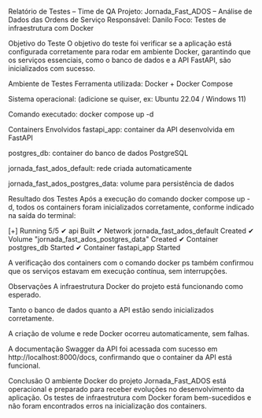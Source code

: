 Relatório de Testes – Time de QA
Projeto: Jornada_Fast_ADOS – Análise de Dados das Ordens de Serviço
Responsável: Danilo
Foco: Testes de infraestrutura com Docker

Objetivo do Teste
O objetivo do teste foi verificar se a aplicação está configurada corretamente para rodar em ambiente Docker, garantindo que os serviços essenciais, como o banco de dados e a API FastAPI, são inicializados com sucesso.

Ambiente de Testes
Ferramenta utilizada: Docker + Docker Compose

Sistema operacional: (adicione se quiser, ex: Ubuntu 22.04 / Windows 11)

Comando executado:
docker compose up -d

Containers Envolvidos
fastapi_app: container da API desenvolvida em FastAPI

postgres_db: container do banco de dados PostgreSQL

jornada_fast_ados_default: rede criada automaticamente

jornada_fast_ados_postgres_data: volume para persistência de dados

Resultado dos Testes
Após a execução do comando docker compose up -d, todos os containers foram inicializados corretamente, conforme indicado na saída do terminal:

[+] Running 5/5
✔ api Built
✔ Network jornada_fast_ados_default Created
✔ Volume "jornada_fast_ados_postgres_data" Created
✔ Container postgres_db Started
✔ Container fastapi_app Started

A verificação dos containers com o comando docker ps também confirmou que os serviços estavam em execução contínua, sem interrupções.

Observações
A infraestrutura Docker do projeto está funcionando como esperado.

Tanto o banco de dados quanto a API estão sendo inicializados corretamente.

A criação de volume e rede Docker ocorreu automaticamente, sem falhas.

A documentação Swagger da API foi acessada com sucesso em http://localhost:8000/docs, confirmando que o container da API está funcional.

Conclusão
O ambiente Docker do projeto Jornada_Fast_ADOS está operacional e preparado para receber evoluções no desenvolvimento da aplicação. Os testes de infraestrutura com Docker foram bem-sucedidos e não foram encontrados erros na inicialização dos containers.
